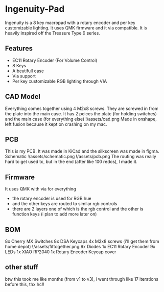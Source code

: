 # Ingenuity-Pad
Ingenuity is a 8 key macropad with a rotary encoder and per key customizable lighting. It uses QMK firmware and it via compatible. It is heavily inspired off the Treasure Type 9 series.
## Features
- EC11 Rotary Encoder (For Volume Control)
- 8 Keys
- A beutifull case
- Via support
- Per key customizable RGB lighting through VIA
## CAD Model
Everything comes together using 4 M2x8 screws. They are screwed in from the plate into the main case. It has 2 peices the plate (for holding switches) and the main case (for everything else)
!/assets/cad.png
Made in onshape, left fusion because it kept on crashing on my mac.
## PCB
This is my PCB. It was made in KiCad and the silkscreen was made in figma.
Schematic
!/assets/schematic.png
!/assets/pcb.png
The routing was really hard to get used to, but in the end (after like 100 redos), I made it.
## Firmware
It uses QMK with via for everything
- the rotary encoder is used for RGB hue
- and the other keys are routed to similar rgb controls
- there are 2 layers one of which is the rgb control and the other is function keys (i plan to add more later on)
## BOM
8x Cherry MX Switches
8x DSA Keycaps
4x M2x8 screws (i'll get them from home depot)
!/assets/fittogether.png
9x Diodes
1x EC11 Rotary Encoder
9x LEDs
1x XIAO RP2040
1x Rotary Encoder Keycap cover
## other stuff
btw this took me like months (from v1 to v3), i went through like 17 iterations before this, thx hc!!